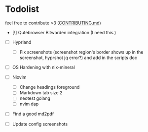 # Todolist

feel free to contribute <3 ([CONTRIBUTING.md](CONTRIBUTING.md))

- [!] Qutebrowser Bitwarden integration (I need this.)

- [ ] Hyprland
  - [ ] Fix screenshots (screenshot region's border shows up in the screenshot, hyprshot jq error?) and add in the scripts doc

- [ ] OS Hardening with nix-mineral

- [ ] Nixvim
  - [ ] Change headings foreground
  - [ ] Markdown tab size 2
  - [ ] neotest golang
  - [ ] nvim dap

- [ ] Find a good md2pdf

- [ ] Update config screenshots
